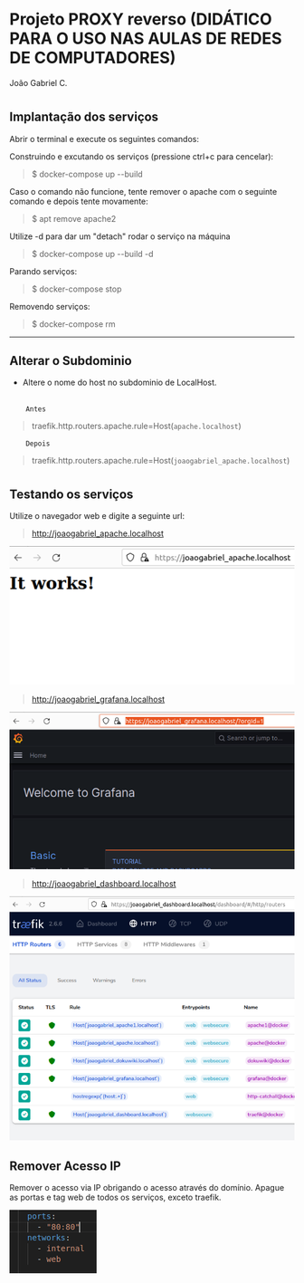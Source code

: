 # Projeto PROXY reverso  (DIDÁTICO PARA O USO NAS AULAS DE REDES DE COMPUTADORES)
João Gabriel C.
#


 ## Implantação dos serviços
 Abrir o terminal e execute os seguintes comandos:

Construindo e excutando os serviços (pressione ctrl+c para cencelar):

 > $ docker-compose up --build

Caso o comando não funcione, tente remover o apache com o seguinte comando e depois tente movamente:

> $ apt remove apache2 


 Utilize -d para dar um "detach" rodar o serviço na máquina

> $ docker-compose up --build -d

Parando serviços: 
> $ docker-compose stop

Removendo serviços: 
> $ docker-compose rm
***



## Alterar o Subdominio

- Altere o nome do host no subdominio de LocalHost.

##

        Antes
> traefik.http.routers.apache.rule=Host(`apache.localhost`)

        Depois
> traefik.http.routers.apache.rule=Host(`joaogabriel_apache.localhost`)

# 

 ## Testando os serviços

Utilize o navegador web e digite a seguinte url:

> http://joaogabriel_apache.localhost

 ![Testando o Apache](doc/Apache.png) 

 > http://joaogabriel_grafana.localhost

 ![Testando o Grafana](doc/Grafana.png) 

  > http://joaogabriel_dashboard.localhost

 ![Testando o DocuWiki e Traefik](doc/DocWiki-Traefik.png)

 ## Remover Acesso IP

 Remover o acesso via IP obrigando o acesso através do domínio.
Apague as portas e tag web de todos os serviços, exceto traefik.

![Rmover acesso IP](doc/Acesso_IP.png)